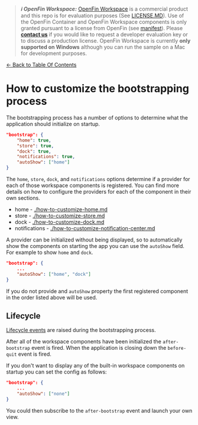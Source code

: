 > **_:information_source: OpenFin Workspace:_** [OpenFin Workspace](https://www.openfin.co/workspace/) is a commercial product and this repo is for evaluation purposes (See [LICENSE.MD](../LICENSE.MD)). Use of the OpenFin Container and OpenFin Workspace components is only granted pursuant to a license from OpenFin (see [manifest](../public/manifest.fin.json)). Please [**contact us**](https://www.openfin.co/workspace/poc/) if you would like to request a developer evaluation key or to discuss a production license.
> OpenFin Workspace is currently **only supported on Windows** although you can run the sample on a Mac for development purposes.

[<- Back to Table Of Contents](../README.md)

# How to customize the bootstrapping process

The bootstrapping process has a number of options to determine what the application should initialize on startup.

```json
"bootstrap": {
    "home": true,
    "store": true,
    "dock": true,
    "notifications": true,
    "autoShow": ["home"]
}
```

The `home`, `store`, `dock`, and `notifications` options determine if a provider for each of those workspace components is registered. You can find more details on how to configure the providers for each of the component in their own sections.

- home - [./how-to-customize-home.md](./how-to-customize-home.md)
- store - [./how-to-customize-store.md](./how-to-customize-store.md)
- dock - [./how-to-customize-dock.md](./how-to-customize-dock.md)
- notifications - [./how-to-customize-notification-center.md](./how-to-customize-notification-center.md)

A provider can be initialized without being displayed, so to automatically show the components on starting the app you can use the `autoShow` field. For example to show `home` and `dock`.

```json
"bootstrap": {
    ...
    "autoShow": ["home", "dock"]
}
```

If you do not provide and `autoShow` property the first registered component in the order listed above will be used.

## Lifecycle

[Lifecycle events](./how-to-use-lifecycle-events.md) are raised during the bootstrapping process.

After all of the workspace components have been initialized the `after-bootstrap` event is fired. When the application is closing down the `before-quit` event is fired.

If you don't want to display any of the built-in workspace components on startup you can set the config as follows:

```json
"bootstrap": {
    ...
    "autoShow": ["none"]
}
```

You could then subscribe to the `after-bootstrap` event and launch your own view.
